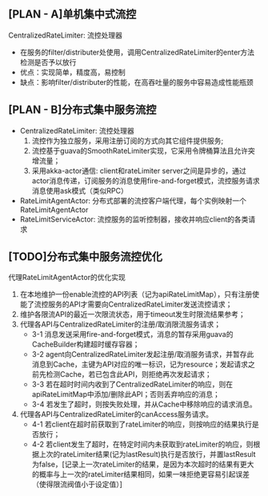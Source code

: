 [PLAN - A]单机集中式流控
----------------------------------------------
CentralizedRateLimiter: 流控处理器<br />
* 在服务的filter/distributer处使用，调用CentralizedRateLimiter的enter方法检测是否予以放行
* 优点：实现简单，精度高，易控制
* 缺点：影响filter/distributer的性能，在高吞吐量的服务中容易造成性能瓶颈


[PLAN - B]分布式集中服务流控
----------------------------------------------
* CentralizedRateLimiter: 流控处理器<br />
    1. 流控作为独立服务，采用注册订阅的方式向其它组件提供服务;
    2. 流控基于guava的SmoothRateLimiter实现，它采用令牌桶算法且允许突增流量；
    3. 采用akka-actor通信: client和rateLimiter server之间是异步的，通过actor消息传递，订阅服务的消息使用fire-and-forget模式，流控服务请求消息使用ask模式（类似RPC）
* RateLimitAgentActor: 分布式部署的流控客户端代理，每个实例映射一个RateLimitAgentActor
* RateLimitServiceActor: 流控服务的监听控制器，接收并响应client的各类请求

[TODO]分布式集中服务流控优化
----------------------------------------
代理RateLimitAgentActor的优化实现<br />
1. 在本地维护一份enable流控的API列表（记为apiRateLimitMap），只有注册使能了流控服务的API才需要向CentralizedRateLimiter发送流控请求；
2. 维护各限流API的最近一次限流状态，用于timeout发生时限流结果参考；
3. 代理各API与CentralizedRateLimiter的注册/取消限流服务请求；
    + 3-1 消息发送采用fire-and-forget模式，消息的暂存采用guava的CacheBuilder构建超时缓存容器；
    + 3-2 agent向CentralizedRateLimiter发起注册/取消服务请求，并暂存此消息到Cache，主键为API对应的唯一标识，记为resource；发起请求之前先检测Cache，若已包含此API，则拒绝再次发起请求；
    + 3-3 若在超时时间内收到了CentralizedRateLimiter的响应，则在apiRateLimitMap中添加/删除此API；否则丢弃响应的消息；
    + 3-4 若发生了超时，则按失败处理，并从Cache中移除响应的请求消息。
4. 代理各API与CentralizedRateLimiter的canAccess服务请求。
    + 4-1 若client在超时前获取到了rateLimiter的响应，则按响应的结果执行是否放行；
    + 4-2 若client发生了超时，在特定时间内未获取到rateLimiter的响应，则根据上次的rateLimiter结果(记为lastResult)执行是否放行，并置lastResult为false，[记录上一次rateLimiter的结果，是因为本次超时的结果有更大的概率与上一次的rateLimiter结果相同，如果一味拒绝更容易引起误差（使得限流阀值小于设定值）]

